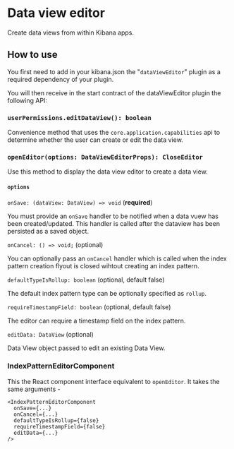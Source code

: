 # Data view editor

Create data views from within Kibana apps.

## How to use

You first need to add in your kibana.json the "`dataViewEditor`" plugin as a required dependency of your plugin.

You will then receive in the start contract of the dataViewEditor plugin the following API:

### `userPermissions.editDataView(): boolean`

Convenience method that uses the `core.application.capabilities` api to determine whether the user can create or edit the data view.

### `openEditor(options: DataViewEditorProps): CloseEditor`

Use this method to display the data view editor to create a data view.

#### `options`

`onSave: (dataView: DataView) => void` (**required**)

You must provide an `onSave` handler to be notified when a data vuew has been created/updated. This handler is called after the dataview has been persisted as a saved object.

`onCancel: () => void;` (optional)

You can optionally pass an `onCancel` handler which is called when the index pattern creation flyout is closed wihtout creating an index pattern.

`defaultTypeIsRollup: boolean` (optional, default false)

The default index pattern type can be optionally specified as `rollup`.

`requireTimestampField: boolean` (optional, default false)

The editor can require a timestamp field on the index pattern.

`editData: DataView` (optional)

Data View object passed to edit an existing Data View.

### IndexPatternEditorComponent

This the React component interface equivalent to `openEditor`. It takes the same arguments -

```tsx
<IndexPatternEditorComponent
  onSave={...}
  onCancel={...}
  defaultTypeIsRollup={false}
  requireTimestampField={false}
  editData={...}
/>
```
